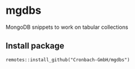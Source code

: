 # mgdbs
MongoDB snippets to work on tabular collections

## Install package

```{r, eval = FALSE}
remotes::install_github("Cronbach-GmbH/mgdbs")
```
